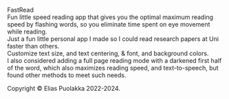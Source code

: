 FastRead  
Fun little speed reading app that gives you the optimal maximum reading speed by flashing words, so you eliminate time spent on eye movement while reading.  
Just a fun little personal app I made so I could read research papers at Uni faster than others.  
Customize text size, and text centering, & font, and background colors.  
I also considered adding a full page reading mode with a darkened first half of the word, which also maximizes reading speed, and text-to-speech, but found other methods to meet such needs.  

Copyright © Elias Puolakka 2022-2024.    
